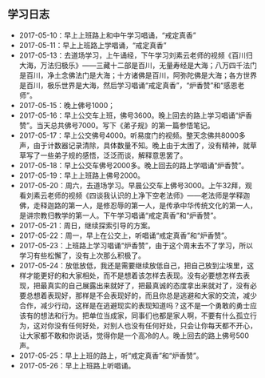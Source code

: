 ## 学习日志
- 2017-05-10：早上上班路上和中午学习唱诵，“戒定真香”
- 2017-05-11：早上上班路上学唱诵，“戒定真香”
- 2017-05-13：去道场学习，上午诵经，下午学习刘素云老师的视频《百川归大海，万法归极乐》——三藏十二部是百川，无量寿经是大海；八万四千法门是百川，净土念佛法门是大海；十方诸佛是百川，阿弥陀佛是大海；各方世界是百川，极乐世界是大海，然后学习唱诵“戒定真香”，“炉香赞”和“感恩老师”。
- 2017-05-15：晚上佛号1000；
- 2017-05-16：早上公交车上班，佛号3600。晚上回去的路上学习唱诵“炉香赞”。当天总共佛号7000。写下《弟子规》的第一篇参悟笔记。
- 2017-05-17：早上公交佛号4000。听易度门的视频。整天念佛共8000多声，由于计数器记录清除，具体数量不知。晚上由于太困了，没有精神，就草草写了一些弟子规的感悟，泛泛而谈，解释意思罢了。
- 2017-05-18：早上公交车佛号2000多。晚上回去的路上学唱诵“炉香赞”。
- 2017-05-19：早上上班路上佛号2000。
- 2017-05-20：周六，去道场学习。早晨公交车上佛号3000。上午32拜，观看刘素云老师的视频《四谈我认识的上净下空老法师》——老法师是学释迦佛，走释迦路的第一人，是修忍辱的第一人，是传承中华传统文化的第一人，是讲宗教归教学的第一人。下午学习唱诵“戒定真香”和“炉香赞”。
- 2017-05-21：周日，继续探索引导的方案。
- 2017-05-22：周一，早上在公交上，听唱诵“戒定真香”和“炉香赞”。
- 2017-05-23：上班路上学习唱诵“炉香赞”，由于这个周末去不了学习，所以学习有些松懈了，没有上次那么积极了。
- 2017-05-24：放低放低，我还是需要继续放低自己，把自己放到尘埃里，这样才能更好的和大家相处，而不是想着该怎样去表现。没有必要想怎样去表现，把最真实的自己展露出来就好了，把最真诚的态度拿出来就对了，没有必要总想着表现好，那样是不会表现好的，而且你总是逃避和大家的交流，减少合作，减少行动，这样是在逃避现实的表现知道吗？这不是一个勇敢的勇士应该有的想法和行为。把单位当成家，同事们也都是家人啊，不要有什么孤立行为，这对你没有任何好处，对别人也没有任何好处，只会让你每天都不开心，让大家都不敢和你说话，觉得你是一个高冷的人。晚上回去的路上佛号500声。
- 2017-05-25：早上上班的路上，听“戒定真香”和“炉香赞”。
- 2017-05-26：早上上班路上听唱诵。